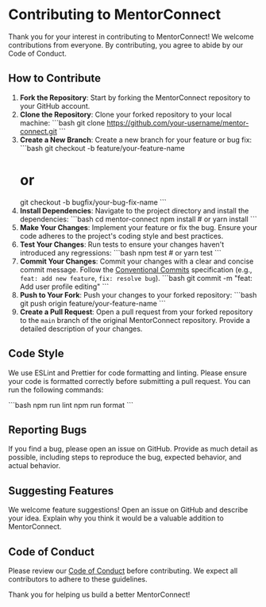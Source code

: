 # Contributing to MentorConnect

Thank you for your interest in contributing to MentorConnect! We welcome contributions from everyone. By contributing, you agree to abide by our Code of Conduct.

## How to Contribute

1.  **Fork the Repository**: Start by forking the MentorConnect repository to your GitHub account.
2.  **Clone the Repository**: Clone your forked repository to your local machine:
    \`\`\`bash
    git clone https://github.com/your-username/mentor-connect.git
    \`\`\`
3.  **Create a New Branch**: Create a new branch for your feature or bug fix:
    \`\`\`bash
    git checkout -b feature/your-feature-name
    # or
    git checkout -b bugfix/your-bug-fix-name
    \`\`\`
4.  **Install Dependencies**: Navigate to the project directory and install the dependencies:
    \`\`\`bash
    cd mentor-connect
    npm install # or yarn install
    \`\`\`
5.  **Make Your Changes**: Implement your feature or fix the bug. Ensure your code adheres to the project's coding style and best practices.
6.  **Test Your Changes**: Run tests to ensure your changes haven't introduced any regressions:
    \`\`\`bash
    npm test # or yarn test
    \`\`\`
7.  **Commit Your Changes**: Commit your changes with a clear and concise commit message. Follow the [Conventional Commits](https://www.conventionalcommits.org/en/v1.0.0/) specification (e.g., `feat: add new feature`, `fix: resolve bug`).
    \`\`\`bash
    git commit -m "feat: Add user profile editing"
    \`\`\`
8.  **Push to Your Fork**: Push your changes to your forked repository:
    \`\`\`bash
    git push origin feature/your-feature-name
    \`\`\`
9.  **Create a Pull Request**: Open a pull request from your forked repository to the `main` branch of the original MentorConnect repository. Provide a detailed description of your changes.

## Code Style

We use ESLint and Prettier for code formatting and linting. Please ensure your code is formatted correctly before submitting a pull request. You can run the following commands:

\`\`\`bash
npm run lint
npm run format
\`\`\`

## Reporting Bugs

If you find a bug, please open an issue on GitHub. Provide as much detail as possible, including steps to reproduce the bug, expected behavior, and actual behavior.

## Suggesting Features

We welcome feature suggestions! Open an issue on GitHub and describe your idea. Explain why you think it would be a valuable addition to MentorConnect.

## Code of Conduct

Please review our [Code of Conduct](CODE_OF_CONDUCT.md) before contributing. We expect all contributors to adhere to these guidelines.

Thank you for helping us build a better MentorConnect!
